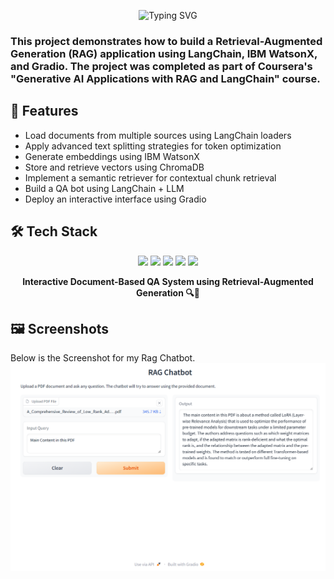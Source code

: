 <p align="center">
  <img src="https://readme-typing-svg.herokuapp.com?font=Fira+Code&size=30&duration=3000&pause=1000&center=true&vCenter=true&width=1000&lines=AI-Powered+RAG+Assistant;LangChain+%7C+WatsonX+Embeddings+%7C+Gradio+UI;Context-Aware+Question+Answering+%F0%9F%94%A5&color=00008B" alt="Typing SVG" />
</p>

### This project demonstrates how to build a Retrieval-Augmented Generation (RAG) application using LangChain, IBM WatsonX, and Gradio. The project was completed as part of Coursera's "Generative AI Applications with RAG and LangChain" course.

## 🚀 Features
- Load documents from multiple sources using LangChain loaders
- Apply advanced text splitting strategies for token optimization
- Generate embeddings using IBM WatsonX
- Store and retrieve vectors using ChromaDB
- Implement a semantic retriever for contextual chunk retrieval
- Build a QA bot using LangChain + LLM
- Deploy an interactive interface using Gradio

## 🛠️ Tech Stack
<p align="center">
  <img src="https://img.shields.io/badge/LangChain-4B8BBE?style=for-the-badge&logo=chainlink&logoColor=white">
  <img src="https://img.shields.io/badge/Gradio-FF7043?style=for-the-badge&logo=python&logoColor=white">
  <img src="https://img.shields.io/badge/WatsonX-0A74DA?style=for-the-badge&logo=ibm&logoColor=white">
  <img src="https://img.shields.io/badge/ChromaDB-6A1B9A?style=for-the-badge&logo=databricks&logoColor=white">
  <img src="https://img.shields.io/badge/RAG-1E88E5?style=for-the-badge&logo=openai&logoColor=white">
</p>

<p align="center"><strong>Interactive Document-Based QA System using Retrieval-Augmented Generation 🔍📄</strong></p>

## 🖼️ Screenshots
Below is the Screenshot for my Rag Chatbot.
![🤖 QA Bot Interface](Rag_Chatbot.png)
